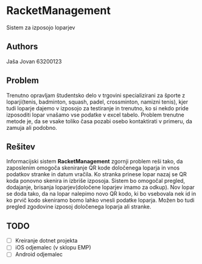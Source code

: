 # RacketManagement
Sistem za izposojo loparjev

## Authors
Jaša Jovan 63200123

## Problem
Trenutno opravljam študentsko delo v trgovini specializirani za športe z loparji(tenis, badminton, squash, padel, crossminton, namizni tenis), kjer tudi loparje dajemo v izposojo za testiranje in trenutno, ko si nekdo pride izposoditi lopar vnašamo vse podatke v excel tabelo. Problem trenutne metode je, da se vsake toliko časa pozabi osebo kontaktirati v primeru, da zamuja ali podobno.

## Rešitev
Informacijski sistem **RacketManagement** zgornji problem reši tako, da zaposlenim omogoča skeniranje QR kode določenega loparja in vnos podatkov stranke in datum vračila. Ko stranka prinese lopar nazaj se QR koda ponovno skenira in izbriše izposoja.
Sistem bo omogočal pregled, dodajanje, brisanja loparjev(določene loparjev imamo za odkup). Nov lopar se doda tako, da na lopar nalepimo novo QR kodo, ki bo vsebovala nek id in ko prvič kodo skeniramo bomo lahko vnesli podatke loparja. Možen bo tudi pregled zgodovine izposoj določenega loparja ali stranke.

## TODO
- [ ] Kreiranje dotnet projekta
- [ ] iOS odjemalec (v sklopu EMP)
- [ ] Android odjemalec